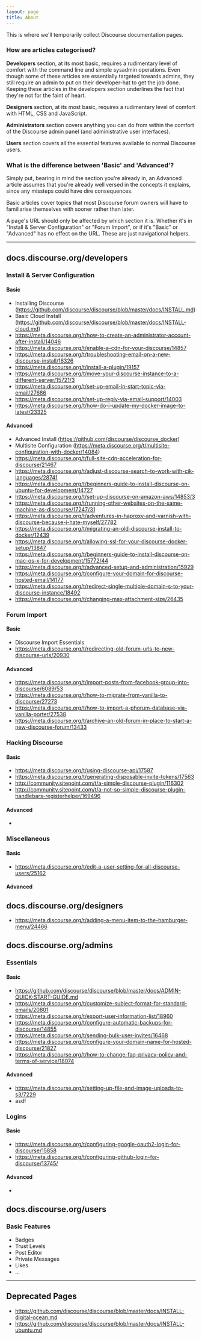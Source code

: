 ```yaml
---
layout: page
title: About
---
```


<p class="message">
  This is where we'll temporarily collect Discourse documentation pages. 
</p>

### How are articles categorised?

**Developers** section, at its most basic, requires a rudimentary level of comfort with the command line and simple sysadmin operations. Even though some of these articles are essentially targeted towards admins, they still require an admin to put on their developer-hat to get the job done. Keeping these articles in the developers section underlines the fact that they're not for the faint of heart.

**Designers** section, at its most basic, requires a rudimentary level of comfort with HTML, CSS and JavaScript. 

**Administrators** section covers anything you can do from within the comfort of the Discourse admin panel (and administrative user interfaces).

**Users** section covers all the essential features available to normal Discourse users.

### What is the difference between 'Basic' and 'Advanced'?

Simply put, bearing in mind the section you're already in, an Advanced article assumes that you're already well versed in the concepts it explains, since any missteps could have dire consequences.

Basic articles cover topics that most Discourse forum owners will have to familiarise themselves with sooner rather than later.

<p class="message">
  A page's URL should only be affected by which section it is. Whether it's in "Install & Server Configuration" or "Forum Import", or if it's "Basic" or "Advanced" has no effect on the URL. These are just navigational helpers.
</p>

----

## docs.discourse.org/developers

### Install & Server Configuration

#### Basic

- Installing Discourse (https://github.com/discourse/discourse/blob/master/docs/INSTALL.md)
- Basic Cloud Install (https://github.com/discourse/discourse/blob/master/docs/INSTALL-cloud.md)
- https://meta.discourse.org/t/how-to-create-an-administrator-account-after-install/14046
- https://meta.discourse.org/t/enable-a-cdn-for-your-discourse/14857
- https://meta.discourse.org/t/troubleshooting-email-on-a-new-discourse-install/16326
- https://meta.discourse.org/t/install-a-plugin/19157
- https://meta.discourse.org/t/move-your-discourse-instance-to-a-different-server/15721/3
- https://meta.discourse.org/t/set-up-email-in-start-topic-via-email/27686
- https://meta.discourse.org/t/set-up-reply-via-email-support/14003
- https://meta.discourse.org/t/how-do-i-update-my-docker-image-to-latest/23325


#### Advanced

- Advanced Install (https://github.com/discourse/discourse_docker)
- Multisite Configuration (https://meta.discourse.org/t/multisite-configuration-with-docker/14084)
- https://meta.discourse.org/t/full-site-cdn-acceleration-for-discourse/21467
- https://meta.discourse.org/t/adjust-discourse-search-to-work-with-cjk-languages/28741
- https://meta.discourse.org/t/beginners-guide-to-install-discourse-on-ubuntu-for-development/14727
- https://meta.discourse.org/t/set-up-discourse-on-amazon-aws/14853/3
- https://meta.discourse.org/t/running-other-websites-on-the-same-machine-as-discourse/17247/31
- https://meta.discourse.org/t/adventures-in-haproxy-and-varnish-with-discourse-because-i-hate-myself/27782
- https://meta.discourse.org/t/migrating-an-old-discourse-install-to-docker/12439
- https://meta.discourse.org/t/allowing-ssl-for-your-discourse-docker-setup/13847
- https://meta.discourse.org/t/beginners-guide-to-install-discourse-on-mac-os-x-for-development/15772/44
- https://meta.discourse.org/t/advanced-setup-and-administration/15929
- https://meta.discourse.org/t/configure-your-domain-for-discourse-hosted-email/14177
- https://meta.discourse.org/t/redirect-single-multiple-domain-s-to-your-discourse-instance/18492
- https://meta.discourse.org/t/changing-max-attachment-size/26435


### Forum Import

#### Basic

- Discourse Import Essentials
- https://meta.discourse.org/t/redirecting-old-forum-urls-to-new-discourse-urls/20930

#### Advanced

- https://meta.discourse.org/t/import-posts-from-facebook-group-into-discourse/6089/53
- https://meta.discourse.org/t/how-to-migrate-from-vanilla-to-discourse/27273
- https://meta.discourse.org/t/how-to-import-a-phorum-database-via-vanilla-porter/27538
- https://meta.discourse.org/t/archive-an-old-forum-in-place-to-start-a-new-discourse-forum/13433

### Hacking Discourse

#### Basic

- https://meta.discourse.org/t/using-discourse-api/17587
- https://meta.discourse.org/t/generating-disposable-invite-tokens/17563
- http://community.sitepoint.com/t/a-simple-discourse-plugin/116302
- http://community.sitepoint.com/t/a-not-so-simple-discourse-plugin-handlebars-registerhelper/169496

#### Advanced

- 

### Miscellaneous

#### Basic

- https://meta.discourse.org/t/edit-a-user-setting-for-all-discourse-users/25162

#### Advanced

## docs.discourse.org/designers

- https://meta.discourse.org/t/adding-a-menu-item-to-the-hamburger-menu/24466

## docs.discourse.org/admins

### Essentials

#### Basic

- https://github.com/discourse/discourse/blob/master/docs/ADMIN-QUICK-START-GUIDE.md
- https://meta.discourse.org/t/customize-subject-format-for-standard-emails/20801
- https://meta.discourse.org/t/export-user-information-list/18960
- https://meta.discourse.org/t/configure-automatic-backups-for-discourse/14855
- https://meta.discourse.org/t/sending-bulk-user-invites/16468
- https://meta.discourse.org/t/configure-your-domain-name-for-hosted-discourse/21827
- https://meta.discourse.org/t/how-to-change-faq-privacy-policy-and-terms-of-service/18074

#### Advanced

- https://meta.discourse.org/t/setting-up-file-and-image-uploads-to-s3/7229
- asdf

### Logins

#### Basic

- https://meta.discourse.org/t/configuring-google-oauth2-login-for-discourse/15858
- https://meta.discourse.org/t/configuring-github-login-for-discourse/13745/

#### Advanced

- 

## docs.discourse.org/users

### Basic Features

- Badges
- Trust Levels
- Post Editor
- Private Messages
- Likes
- ...

----

## Deprecated Pages

- https://github.com/discourse/discourse/blob/master/docs/INSTALL-digital-ocean.md
- https://github.com/discourse/discourse/blob/master/docs/INSTALL-ubuntu.md
